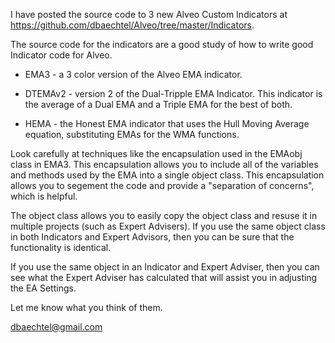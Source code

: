 
I have posted the source code to 3 new Alveo Custom Indicators at https://github.com/dbaechtel/Alveo/tree/master/Indicators.

The source code for the indicators are a good study of how to write good Indicator code for Alveo.

* EMA3 - a 3 color version of the Alveo EMA indicator.

* DTEMAv2 - version 2 of the Dual-Tripple EMA Indicator. 
This indicator is the average of a Dual EMA and a Triple EMA for the best of both.

* HEMA - the Honest EMA indicator that uses the Hull Moving Average equation, substituting EMAs for the WMA functions.

Look carefully at techniques like the encapsulation used in the EMAobj class in EMA3.
This encapsulation allows you to include all of the variables and methods used by the EMA into a single object class.
This encapsulation allows you to segement the code and provide a "separation of concerns", which is helpful.

The object class allows you to easily copy the object class and resuse it in multiple projects (such as Expert Advisers).
If you use the same object class in both Indicators and Expert Advisors, then you can be sure that the functionality is identical.

If you use the same object in an Indicator and Expert Adviser, then you can see what the Expert Adviser has calculated that will assist you in adjusting the EA Settings.

Let me know what you think of them.

dbaechtel@gmail.com
